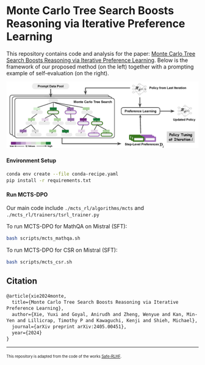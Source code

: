 # Monte Carlo Tree Search Boosts Reasoning via Iterative Preference Learning

This repository contains code and analysis for the paper: [Monte Carlo Tree Search Boosts Reasoning via Iterative Preference Learning](https://arxiv.org/abs/2405.00451). 
Below is the framework of our proposed method (on the left) together with a prompting example of self-evaluation (on the right).

![Model Framework](framework-colorblindfriendly.jpg)

#### Environment Setup

```sh
conda env create --file conda-recipe.yaml
pip install -r requirements.txt
```

#### Run MCTS-DPO

Our main code include `./mcts_rl/algorithms/mcts` and `./mcts_rl/trainers/tsrl_trainer.py`

To run MCTS-DPO for MathQA on Mistral (SFT):
```sh
bash scripts/mcts_mathqa.sh
```

To run MCTS-DPO for CSR on Mistral (SFT):
```sh
bash scripts/mcts_csr.sh
```

## Citation

```
@article{xie2024monte,
  title={Monte Carlo Tree Search Boosts Reasoning via Iterative Preference Learning},
  author={Xie, Yuxi and Goyal, Anirudh and Zheng, Wenyue and Kan, Min-Yen and Lillicrap, Timothy P and Kawaguchi, Kenji and Shieh, Michael},
  journal={arXiv preprint arXiv:2405.00451},
  year={2024}
}
```

---
<sub><sup>This repository is adapted from the code of the works [Safe-RLHF](https://github.com/PKU-Alignment/safe-rlhf). </sup></sub>

